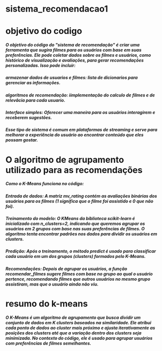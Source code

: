 # sistema_recomendacao1
# objetivo do codigo
#####  O objetivo do código do "sistema de recomendação" é criar uma ferramenta que sugira filmes para os usuários com base em suas preferências. Ele pode coletar dados sobre os filmes e usuários, como histórico de visualização e avaliações, para gerar recomendações personalizadas. Isso pode incluir:
##### armazenar dados de usuarios e filmes: lista de dicionarios para gerenciar as informações.
##### algoritmos de recomendação: iimplementação do calculo de filmes e de relevâcia para  cada usuario.
##### Interface simples: Oferecer uma maneira para os usuários interagirem e receberem sugestões.
##### Esse tipo de sistema é comum em plataformas de streaming e serve para melhorar a experiência do usuário ao encontrar conteúdo que eles possam gostar.
# O algoritmo de agrupamento utilizado para as recomendações
##### Como o K-Means funciona no código:
##### Entrada de dados: A matriz mv_rating contém as avaliações binárias dos usuários para os filmes (1 significa que o filme foi assistido e 0 que não foi).
##### Treinamento do modelo: O KMeans da biblioteca scikit-learn é inicializado com n_clusters=2, indicando que queremos agrupar os usuários em 2 grupos com base nas suas preferências de filmes. O algoritmo tenta encontrar padrões nos dados para dividir os usuários em clusters.
##### Predição: Após o treinamento, o método predict é usado para classificar cada usuário em um dos grupos (clusters) formados pelo K-Means.
##### Recomendações: Depois de agrupar os usuários, a função recomendar_filmes sugere filmes com base no grupo ao qual o usuário pertence, recomendando filmes que outros usuários no mesmo grupo assistiram, mas que o usuário ainda não viu.
# resumo do k-means
##### O K-Means é um algoritmo de agrupamento que busca dividir um conjunto de dados em K clusters baseados na similaridade. Ele atribui cada ponto de dados ao cluster mais próximo e ajusta iterativamente as posições dos clusters até que a variação dentro dos clusters seja minimizada. No contexto do código, ele é usado para agrupar usuários com preferências de filmes semelhantes. 
 
 
